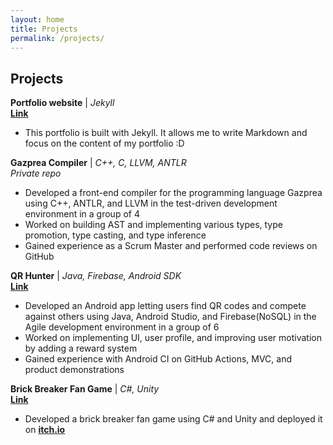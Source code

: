```yaml
---
layout: home
title: Projects
permalink: /projects/
---
```

## **Projects**

**Portfolio website** \| *Jekyll*<br>
[**Link**](/docs/index.markdown)<br>
- This portfolio is built with Jekyll. It allows me to write Markdown and focus on the content of my portfolio :D

**Gazprea Compiler** \| *C++, C, LLVM, ANTLR*<br>
*Private repo*<br>
- Developed a front-end compiler for the programming language Gazprea using C++, ANTLR, and LLVM in the test-driven development environment in a group of 4<br>
- Worked on building AST and implementing various types, type promotion, type casting, and type inference<br>
- Gained experience as a Scrum Master and performed code reviews on GitHub

**QR Hunter** \| *Java, Firebase, Android SDK*<br>
[**Link**](https://github.com/CMPUT301W22T21/turtleparties)<br>
- Developed an Android app letting users find QR codes and compete against others using Java, Android Studio, and Firebase(NoSQL) in the Agile development environment in a group of 6
- Worked on implementing UI, user profile, and improving user motivation by adding a reward system
- Gained experience with Android CI on GitHub Actions, MVC, and product demonstrations

**Brick Breaker Fan Game** \| *C#, Unity*<br>
[**Link**](https://github.com/SeojinKim0/JokeBear-FanGame-BrickBreaker)<br>
- Developed a brick breaker fan game using C# and Unity and deployed it on [**itch.io**](https://sjk0.itch.io/joke-bear-brick-breaker-fangame)

